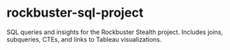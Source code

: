 # rockbuster-sql-project
SQL queries and insights for the Rockbuster Stealth project. Includes joins, subqueries, CTEs, and links to Tableau visualizations.
